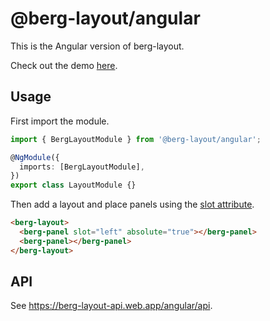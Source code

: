 # @berg-layout/angular

This is the Angular version of berg-layout.

Check out the demo [here](https://berg-layout.web.app/angular).

## Usage

First import the module.

```typescript
import { BergLayoutModule } from '@berg-layout/angular';

@NgModule({
  imports: [BergLayoutModule],
})
export class LayoutModule {}
```

Then add a layout and place panels using the [slot attribute](https://developer.mozilla.org/en-US/docs/Web/HTML/Element/slot).

```html
<berg-layout>
  <berg-panel slot="left" absolute="true"></berg-panel>
  <berg-panel></berg-panel>
</berg-layout>
```

## API

See https://berg-layout-api.web.app/angular/api.

